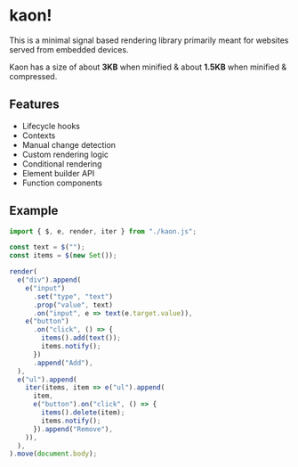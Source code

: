 # kaon!
This is a minimal signal based rendering library primarily meant for websites served from embedded devices.

Kaon has a size of about **3KB** when minified & about **1.5KB** when minified & compressed.

## Features
+ Lifecycle hooks
+ Contexts
+ Manual change detection
+ Custom rendering logic
+ Conditional rendering
+ Element builder API
+ Function components

## Example
```js
import { $, e, render, iter } from "./kaon.js";

const text = $("");
const items = $(new Set());

render(
  e("div").append(
    e("input")
      .set("type", "text")
      .prop("value", text)
      .on("input", e => text(e.target.value)),
    e("button")
      .on("click", () => {
        items().add(text());
        items.notify();
      })
      .append("Add"),
  ),
  e("ul").append(
    iter(items, item => e("ul").append(
      item,
      e("button").on("click", () => {
        items().delete(item);
        items.notify();
      }).append("Remove"),
    )),
  ),
).move(document.body);
```
